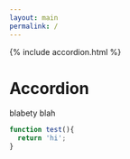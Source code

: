 ```yaml
---
layout: main
permalink: /
---
```


{% include accordion.html %}

# Accordion

blabety blah

```javascript
function test(){
  return 'hi';
}

```
